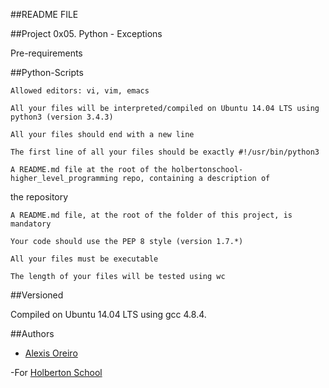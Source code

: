 ##README FILE

##Project 0x05. Python - Exceptions

Pre-requirements 

##Python-Scripts

	Allowed editors: vi, vim, emacs

	All your files will be interpreted/compiled on Ubuntu 14.04 LTS using python3 (version 3.4.3)

	All your files should end with a new line

	The first line of all your files should be exactly #!/usr/bin/python3

	A README.md file at the root of the holbertonschool-higher_level_programming repo, containing a description of 
the repository

	A README.md file, at the root of the folder of this project, is mandatory

	Your code should use the PEP 8 style (version 1.7.*)

	All your files must be executable

	The length of your files will be tested using wc

##Versioned 

Compiled on Ubuntu 14.04 LTS using gcc 4.8.4.

##Authors 
- [Alexis Oreiro](https://github.com/alexoreiro)

-For [Holberton School](https://www.holbertonschool.com/uy)
